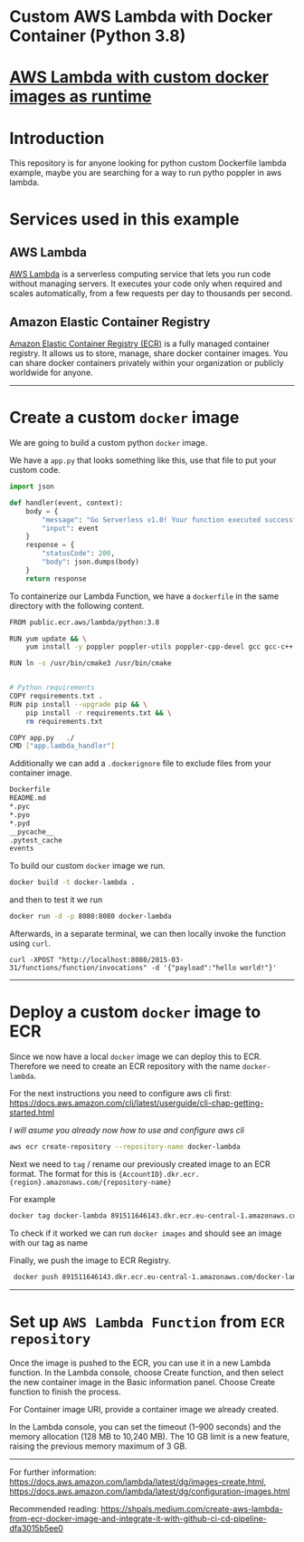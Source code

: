 # Custom AWS Lambda with Docker Container (Python 3.8)

# [AWS Lambda with custom docker images as runtime](https://www.philschmid.de/aws-lambda-with-custom-docker-image)

# Introduction

This repository is for anyone looking for python custom Dockerfile lambda example, maybe you are searching for a way to run pytho poppler in aws lambda.

# Services used in this example

## AWS Lambda

[AWS Lambda](https://docs.aws.amazon.com/lambda/latest/dg/welcome.html) is a serverless computing service that lets you
run code without managing servers. It executes your code only when required and scales automatically, from a few
requests per day to thousands per second.

## Amazon Elastic Container Registry

[Amazon Elastic Container Registry (ECR)](https://aws.amazon.com/ecr/?nc1=h_ls) is a fully managed container registry.
It allows us to store, manage, share docker container images. You can share docker containers privately within your
organization or publicly worldwide for anyone.


---

# Create a custom `docker` image

We are going to build a custom python `docker` image.

We have a `app.py` that looks something like this, use that file to put your custom code.

```python
import json

def handler(event, context):
    body = {
        "message": "Go Serverless v1.0! Your function executed successfully!",
        "input": event
    }
    response = {
        "statusCode": 200,
        "body": json.dumps(body)
    }
    return response
```

To containerize our Lambda Function, we have a `dockerfile` in the same directory with the following content.

```bash
FROM public.ecr.aws/lambda/python:3.8

RUN yum update && \
    yum install -y poppler poppler-utils poppler-cpp-devel gcc gcc-c++ cmake3 make pkg-config cmake-data python-devel

RUN ln -s /usr/bin/cmake3 /usr/bin/cmake


# Python requirements
COPY requirements.txt .
RUN pip install --upgrade pip && \
    pip install -r requirements.txt && \
    rm requirements.txt

COPY app.py   ./
CMD ["app.lambda_handler"]    
```

Additionally we can add a `.dockerignore` file to exclude files from your container image.

```bash
Dockerfile
README.md
*.pyc
*.pyo
*.pyd
__pycache__
.pytest_cache
events
```

To build our custom `docker` image we run.

```bash
docker build -t docker-lambda .
```

and then to test it we run

```bash
docker run -d -p 8080:8080 docker-lambda
```

Afterwards, in a separate terminal, we can then locally invoke the function using `curl`.

```
curl -XPOST "http://localhost:8080/2015-03-31/functions/function/invocations" -d '{"payload":"hello world!"}'
```

---

# Deploy a custom `docker` image to ECR

Since we now have a local `docker` image we can deploy this to ECR. Therefore we need to create an ECR repository with
the name `docker-lambda`.

For the next instructions you need to configure aws cli first: https://docs.aws.amazon.com/cli/latest/userguide/cli-chap-getting-started.html

_I will asume you already now how to use and configure aws cli_

```bash
aws ecr create-repository --repository-name docker-lambda
```

Next we need to `tag` / rename our previously created image to an ECR format. The format for this is
`{AccountID}.dkr.ecr.{region}.amazonaws.com/{repository-name}`

For example

```bash
docker tag docker-lambda 891511646143.dkr.ecr.eu-central-1.amazonaws.com/docker-lambda
```

To check if it worked we can run `docker images` and should see an image with our tag as name


Finally, we push the image to ECR Registry.

```bash
 docker push 891511646143.dkr.ecr.eu-central-1.amazonaws.com/docker-lambda
```

---

# Set up `AWS Lambda Function` from `ECR repository`

Once the image is pushed to the ECR, you can use it in a new Lambda function. In the Lambda console, choose Create function, and then select the new container image in the Basic information panel. Choose Create function to finish the process.

For Container image URI, provide a container image we already created.

In the Lambda console, you can set the timeout (1–900 seconds) and the memory allocation (128 MB to 10,240 MB). The 10 GB limit is a new feature, raising the previous memory maximum of 3 GB.

---

For further information: https://docs.aws.amazon.com/lambda/latest/dg/images-create.html, https://docs.aws.amazon.com/lambda/latest/dg/configuration-images.html

Recommended reading: https://shpals.medium.com/create-aws-lambda-from-ecr-docker-image-and-integrate-it-with-github-ci-cd-pipeline-dfa3015b5ee0
